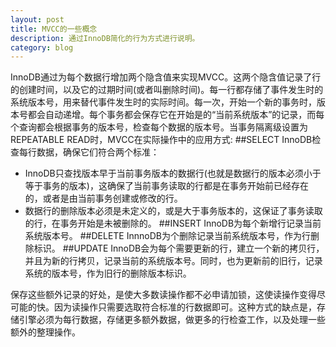 ```yaml
---
layout: post
title: MVCC的一些概念
description: 通过InnoDB简化的行为方式进行说明。
category: blog
---
```



InnoDB通过为每个数据行增加两个隐含值来实现MVCC。这两个隐含值记录了行的创建时间，以及它的过期时间(或者叫删除时间)。每一行都存储了事件发生时的系统版本号，用来替代事件发生时的实际时间。每一次，开始一个新的事务时，版本号都会自动递增。每个事务都会保存它在开始是的“当前系统版本”的记录，而每个查询都会根据事务的版本号，检查每个数据的版本号。当事务隔离级设置为REPEATABLE READ时，MVCC在实际操作中的应用方式:
##SELECT
  InnoDB检查每行数据，确保它们符合两个标准：
* InnoDB只查找版本早于当前事务版本的数据行(也就是数据行的版本必须小于等于事务的版本)，这确保了当前事务读取的行都是在事务开始前已经存在的，或者是由当前事务创建或修改的行。
* 数据行的删除版本必须是未定义的，或是大于事务版本的，这保证了事务读取的行，在事务开始是未被删除的。
##INSERT
InnoDB为每个新增行记录当前系统版本号。
##DELETE
InnnoDB为个删除记录当前系统版本号，作为行删除标识。
##UPDATE
InnoDB会为每个需要更新的行，建立一个新的拷贝行，并且为新的行拷贝，记录当前的系统版本号。同时，也为更新前的旧行，记录系统的版本号，作为旧行的删除版本标识。   

保存这些额外记录的好处，是使大多数读操作都不必申请加锁，这使读操作变得尽可能的快。因为读操作只需要选取符合标准的行数据即可。这种方式的缺点是，存储引擎必须为每行数据，存储更多额外数据，做更多的行检查工作，以及处理一些额外的整理操作。

    

    


    

